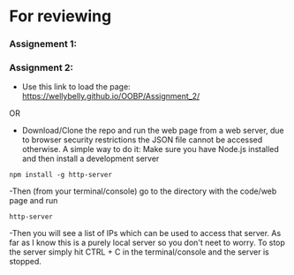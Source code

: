 # For reviewing

### Assignement 1:








### Assignment 2:

  
   - Use this link to load the page: https://wellybelly.github.io/OOBP/Assignment_2/
   
  OR
  
   - Download/Clone the repo and run the web page from a web server, due to browser security restrictions the JSON file cannot be accessed otherwise.
   A simple way to do it:
   Make sure you have Node.js installed and then install a development server
   
    npm install -g http-server
    
   -Then (from your terminal/console) go to the directory with the code/web page and run
   
    http-server
   -Then you will see a list of IPs which can be used to access that server. As far as I know this is a purely local server so you don't neet to worry.
   To stop the server simply hit CTRL + C in the terminal/console and the server is stopped.
